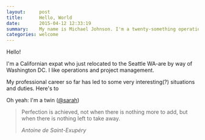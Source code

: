 ```yaml
---
layout:     post
title:      Hello, World
date:       2015-04-12 12:33:19
summary:    My name is Michael Johnson. I'm a twenty-something operations junky who appreciates good design, productive teams, and organizational challenges.
categories: welcome
---
```


Hello!

I'm a Californian expat who just relocated to the Seattle WA-are by way of Washington DC. I like operations and project management.

My professional career so far has led to some very interesting(?) situations and duties. Here's to 



Oh yeah: I'm a twin (<a href="" comment="faked you out">@sarah</a>)

<blockquote>
  <p>
    Perfection is achieved, not when there is nothing more to add, but when there is nothing left to take away.
  </p>
  <footer><cite title="Antoine de Saint-Exupéry">Antoine de Saint-Exupéry</cite></footer>
</blockquote>


